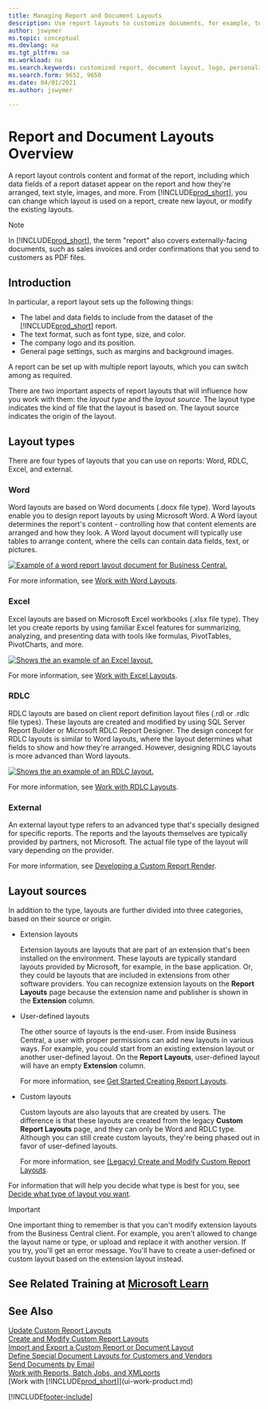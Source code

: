 ```yaml
---
title: Managing Report and Document Layouts
description: Use report layouts to customize documents, for example, to personalize the font, logo, or page settings of PDF files you send to customers.
author: jswymer
ms.topic: conceptual
ms.devlang: na
ms.tgt_pltfrm: na
ms.workload: na
ms.search.keywords: customized report, document layout, logo, personalize
ms.search.form: 9652, 9650
ms.date: 04/01/2021
ms.author: jswymer

---
```

# Report and Document Layouts Overview

A report layout controls content and format of the report, including which data fields of a report dataset appear on the report and how they're arranged, text style, images, and more. From [!INCLUDE[prod_short](includes/prod_short.md)], you can change which layout is used on a report, create new layout, or modify the existing layouts.

> [!NOTE]  
> In [!INCLUDE[prod_short](includes/prod_short.md)], the term "report" also covers externally-facing documents, such as sales invoices and order confirmations that you send to customers as PDF files.

## Introduction

In particular, a report layout sets up the following things:

* The label and data fields to include from the dataset of the [!INCLUDE[prod_short](includes/prod_short.md)] report.
* The text format, such as font type, size, and color.
* The company logo and its position.
* General page settings, such as margins and background images.

A report can be set up with multiple report layouts, which you can switch among as required. 

<!--You can use one of the built-in report layouts or you can create custom report layouts and assign them to your reports as needed. For more information, see [Create a Custom Report or Document Layout](ui-how-create-custom-report-layout.md).-->

There are two important aspects of report layouts that will influence how you work with them: the *layout type* and the *layout source*. The layout type indicates the kind of file that the layout is based on. The layout source indicates the origin of the layout.

## Layout types

There are four types of layouts that you can use on reports: Word, RDLC, Excel, and external.

### Word

Word layouts are based on Word documents (.docx file type). Word layouts enable you to design report layouts by using Microsoft Word. A Word layout determines the report's content - controlling how that content elements are arranged and how they look. A Word layout document will typically use tables to arrange content, where the cells can contain data fields, text, or pictures.

[![Example of a word report layout document for Business Central.](media/word-layout-overview.png)](media/word-layout-overview.png#lightbox) 

<!--![Example of a word report layout document for Business Central.](media/nav_wordreportlayout_edit_in_word_example.png) -->

For more information, see [Work with Word Layouts](ui-how-add-fields-word-report-layout.md).

### Excel

Excel layouts are based on Microsoft Excel workbooks (.xlsx file type). They let you create reports by using familiar Excel features for summarizing, analyzing, and presenting data with tools like formulas, PivotTables, PivotCharts, and more.

[![Shows the an example of an Excel layout.](media/excel-layout-2.png)](media/excel-layout-2.png#lightbox)

For more information, see [Work with Excel Layouts](ui-excel-report-layouts.md).

### RDLC

RDLC layouts are based on client report definition layout files (.rdl or .rdlc file types). These layouts are created and modified by using SQL Server Report Builder or Microsoft RDLC Report Designer. The design concept for RDLC layouts is similar to Word layouts, where the layout determines what fields to show and how they're arranged. However, designing RDLC layouts is more advanced than Word layouts.

[![Shows the an example of an RDLC layout.](media/rdlc-layout-overview.png)](media/rdlc-layout-overview.png#lightbox)

For more information, see [Work with RDLC Layouts](ui-rdlc-report-layouts.md).

### External

An external layout type refers to an advanced type that's specially designed for specific reports. The reports and the layouts themselves are typically provided by partners, not Microsoft. The actual file type of the layout will vary depending on the provider.

For more information, see [Developing a Custom Report Render](/dynamics365/business-central/dev-itpro/developer/devenv-report-custom-render).

## Layout sources

In addition to the type, layouts are further divided into three categories, based on their source or origin.

* Extension layouts

   Extension layouts are layouts that are part of an extension that's been installed on the environment. These layouts are typically standard layouts provided by Microsoft, for example, in the base application. Or, they could be layouts that are included in extensions from other software providers. You can recognize extension layouts on the **Report Layouts** page because the extension name and publisher is shown in the **Extension** column.

* User-defined layouts

   The other source of layouts is the end-user. From inside Business Central, a user with proper permissions can add new layouts in various ways. For example, you could start from an existing extension layout or another user-defined layout. On the **Report Layouts**, user-defined layout will have an empty **Extension** column.

   For more information, see [Get Started Creating Report Layouts](ui-get-started-layouts.md).

* Custom layouts

  Custom layouts are also layouts that are created by users. The difference is that these layouts are created from the legacy **Custom Report Layouts** page, and they can only be Word and RDLC type. Although you can still create custom layouts, they're being phased out in favor of user-defined layouts.

  For more information, see [(Legacy) Create and Modify Custom Report Layouts](ui-how-create-custom-report-layout.md).

For information that will help you decide what type is best for you, see [Decide what type of layout you want](ui-get-started-layouts.md#decide).

> [!IMPORTANT]
> One important thing to remember is that you can't modify extension layouts from the Business Central client. For example, you aren't allowed to change the layout name or type, or upload and replace it with another version. If you try, you'll get an error message. You'll have to create a user-defined or custom layout based on the extension layout instead.

<!--
### Built-in and custom report layouts



[!INCLUDE[prod_short](includes/prod_short.md)] includes several built-in layouts. Built-in layouts are predefined layouts that are designed for specific reports. [!INCLUDE[prod_short](includes/prod_short.md)] reports will have a built-in layout as either an RDLC report layout, Word report layout, or in some cases both. You can’t modify a built-in report layout from [!INCLUDE[prod_short](includes/prod_short.md)] but you use them as a starting point for building your own custom report layouts.

Custom layouts are report layouts that you design to change the appearance of a report. You typically create a custom layout based on a built-in layout, but you can create them from scratch or from a copy of an existing custom layout. Custom layouts enable you to have multiple layouts for the same report, which you switch among as needed. For example, you can have different layouts for each [!INCLUDE[prod_short](includes/prod_short.md)] company, or you can have different layouts for the same company for specific occasions or events, like a special campaign or holiday season.


Deciding on whether to use a Word, Excel, or RDLC layout type will depend on how you want the generated report to look and your knowledge of tools for creating the layouts, like Word, Excel, and SQL Server Report Builder.

* The general design concepts for Word and RDLC layouts are similar. However each type has certain design features that affect how the generated report appears in [!INCLUDE[prod_short](includes/prod_short.md)]. This means that the same report might look different when using the Word report layout compared to the RDLC report layout.

* The process for setting up Word, Excel, and RDLC report layouts on reports is the same. The main difference is in the way you modify the layouts. Word and especially Excel layouts are typically easier to create and modify than RDLC report layouts because you use Word and Excel. RDLC report layouts are modified by using SQL Server Report builder, which targets more advanced users.

* Not all reports and document have a dataset that is optimized for use with an Excel layout. For example, aggregations and complex calculations work best with RDLC or Word layouts. The same is true for documents.

For information about how to switch the layout currently used on a report, see [Set the Layout Used by a Report](ui-set-report-layout.md).

-->



## See Related Training at [Microsoft Learn](/learn/modules/change-documents-dynamics-365-business-central/index)

## See Also

[Update Custom Report Layouts](ui-update-report-layouts.md)  
[Create and Modify Custom Report Layouts](ui-how-create-custom-report-layout.md)  
[Import and Export a Custom Report or Document Layout](ui-how-import-and-export-report-layout.md)  
[Define Special Document Layouts for Customers and Vendors](ui-define-customer-vendor-document-layouts.md)  
[Send Documents by Email](ui-how-send-documents-email.md)  
[Work with Reports, Batch Jobs, and XMLports](ui-work-report.md)  
[Work with [!INCLUDE[prod_short](includes/prod_short.md)]](ui-work-product.md)  


[!INCLUDE[footer-include](includes/footer-banner.md)]